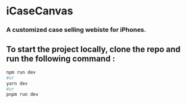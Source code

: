 # iCaseCanvas
### A customized case selling webiste for iPhones.

## To start the project locally, clone the repo and run the following command :

```bash
npm run dev
#or
yarn dev
#or
pnpm run dev
```
